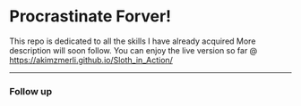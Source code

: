 # Procrastinate Forver! 

This repo is dedicated to all the skills I have already acquired
More description will soon follow. You can enjoy the live version so far @ https://akimzmerli.github.io/Sloth_in_Action/ 

***

### Follow up

